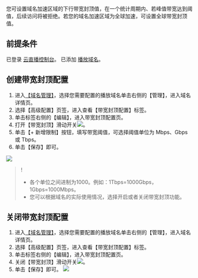 您可设置域名加速区域的下行带宽封顶值，在一个统计周期内、若峰值带宽达到阈值，后续访问将被拒绝。若您的域名加速区域为全球加速，可设置全球带宽封顶值。

## 前提条件
已登录 [云直播控制台](https://console.cloud.tencent.com/live)。
已添加 [播放域名](https://cloud.tencent.com/document/product/267/20381)。

## 创建带宽封顶配置
1. 进入[【域名管理】](https://console.cloud.tencent.com/live/domainmanage)，选择您需要配置的播放域名单击右侧的【管理】，进入域名详情页。
2. 选择【高级配置】页签，进入查看【带宽封顶配置】标签。
3. 单击标签右侧的【编辑】，进入带宽封顶配置页。
4. 打开【带宽封顶】滑动开关![](https://main.qcloudimg.com/raw/96d86bb811611dbc89c4757fb64af536.png)。
5. 单击【+ 新增限制】按钮，填写带宽阈值，可选择阈值单位为 Mbps、Gbps 或 Tbps。
6. 单击【保存】即可。

![](https://main.qcloudimg.com/raw/8de70e9993f1e18b25e728451d047635.png)
>! 
>- 各个单位之间进制为1000。例如：1Tbps=1000Gbps，1Gbps=1000Mbps。
>- 您可以根据域名的实际使用情况，选择开启或者关闭带宽封顶功能。

## 关闭带宽封顶配置
1. 进入[【域名管理】](https://console.cloud.tencent.com/live/domainmanage)，选择您需要配置的播放域名单击右侧的【管理】，进入域名详情页。
2. 选择【高级配置】页签，进入查看【带宽封顶配置】标签。
3. 单击标签右侧的【编辑】，进入带宽封顶配置页。
4. 关闭【带宽封顶】滑动开关![](https://main.qcloudimg.com/raw/a02cf62f7cf3e9c072047690a6818ac2.png)。
5. 单击【保存】即可。
![](https://main.qcloudimg.com/raw/ffd0943d41682035b908771996b05949.png)
